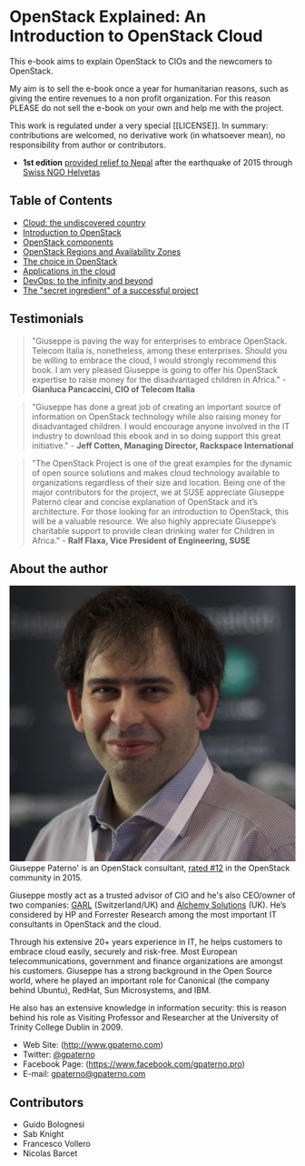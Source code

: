 # OpenStack Explained: An Introduction to OpenStack Cloud

This e-book aims to explain OpenStack to CIOs and the newcomers to OpenStack.

My aim is to sell the e-book once a year for humanitarian reasons, such as giving the entire revenues to a non profit organization. For this reason PLEASE do not sell the e-book on your own and help me with the project.

This work is regulated under a very special [[LICENSE]]. In summary: contributions are welcomed, no derivative work (in whatsoever mean), no responsibility from author or contributors.

* **1st edition** [provided relief to Nepal](https://life-changer.helvetas.ch/openstack) after the earthquake of 2015 through [Swiss NGO Helvetas](https://www.helvetas.org/)


## Table of Contents

* [Cloud: the undiscovered country](1_cloud_undiscovered.md)
* [Introduction to OpenStack](2_introduction_openstack.md)
* [OpenStack components](3_openstack_components.md)
* [OpenStack Regions and Availability Zones](3_openstack_regions.md)
* [The choice in OpenStack](4_openstack_choice.md)
* [Applications in the cloud](5_cloud_applications.md)
* [DevOps: to the infinity and beyond](6_devops.md)
* [The "secret ingredient" of a successful project](7_secret_ingredient.md)

## Testimonials

> "Giuseppe is paving the way for enterprises to embrace OpenStack. Telecom Italia is, nonetheless, among these enterprises. Should you be willing to embrace the cloud, I would strongly recommend this book. I am very pleased Giuseppe is going to offer his OpenStack expertise to raise money for the disadvantaged children in Africa." - **Gianluca Pancaccini, CIO of Telecom Italia**

> "Giuseppe has done a great job of creating an important source of information on OpenStack technology while also raising money for disadvantaged children. I would encourage anyone involved in the IT industry to download this ebook and in so doing support this great initiative." - **Jeff Cotten, Managing Director, Rackspace International**

> "The OpenStack Project is one of the great examples for the dynamic of open source solutions and makes cloud technology available to organizations regardless of their size and location. Being one of the major contributors for the project, we at SUSE appreciate Giuseppe Paternó clear and concise explanation of OpenStack and it’s architecture. For those looking for an introduction to OpenStack, this will be a valuable resource. We also highly appreciate Giuseppe’s charitable support to provide clean drinking water for Children in Africa." - **Ralf Flaxa, Vice President of Engineering, SUSE**

## About the author

![Giuseppe](images/gippa.jpg) Giuseppe Paterno' is an OpenStack consultant, [rated #12](https://www.bigpulse.com/pollresults?code=53195PyvG2QCq6xUmN7DTzjL) in the OpenStack community in 2015.

Giuseppe mostly act as a trusted advisor of CIO and he's also CEO/owner of two companies: [GARL](http://www.garl.ch) (Switzerland/UK) and [Alchemy Solutions](http://alchemy.solutions) (UK). He’s considered by HP and Forrester Research among the most important IT consultants in OpenStack and the cloud.

Through his extensive 20+ years experience in IT, he helps customers to embrace cloud easily, securely and risk-free. Most European telecommunications, government and finance organizations are amongst his customers. Giuseppe has a strong background in the Open Source world, where he played an important role for Canonical (the company behind Ubuntu), RedHat, Sun Microsystems, and IBM.

He also has an extensive knowledge in information security: this is reason behind his role as Visiting Professor and Researcher at the University of Trinity College Dublin in 2009.

* Web Site: (http://www.gpaterno.com)
* Twitter: [@gpaterno](https://twitter.com/gpaterno)
* Facebook Page: (https://www.facebook.com/gpaterno.pro)
* E-mail: gpaterno@gpaterno.com



## Contributors

* Guido Bolognesi
* Sab Knight
* Francesco Vollero
* Nicolas Barcet